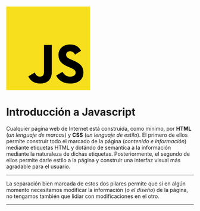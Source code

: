 ![](https://raw.githubusercontent.com/GabrielCourses/web_development/main/image/javascript.png)

# Introducción a Javascript

Cualquier página web de Internet está construida, como mínimo, por **HTML** (_un lenguaje de marcas_) y **CSS** (_un lenguaje de estilo_). El primero de ellos permite construir todo el marcado de la página (_contenido e información_) mediante etiquetas HTML y dotándo de semántica a la información mediante la naturaleza de dichas etiquetas. Posteriormente, el segundo de ellos permite darle estilo a la página y construir una interfaz visual más agradable para el usuario.

***
La separación bien marcada de estos dos pilares permite que si en algún momento necesitamos modificar la información (_o el diseño_) de la página, no tengamos también que lidiar con modificaciones en el otro.
***

